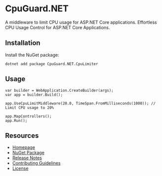 # CpuGuard.NET

A middleware to limit CPU usage for ASP.NET Core applications. Effortless CPU Usage Control for ASP.NET Core Applications.

## Installation

Install the NuGet package:

    dotnet add package CpuGuard.NET.CpuLimiter

## Usage

    var builder = WebApplication.CreateBuilder(args);
    var app = builder.Build();

    app.UseCpuLimitMiddleware(20.0, TimeSpan.FromMilliseconds(1000)); // Limit CPU usage to 20%

    app.MapControllers();
    app.Run();

## Resources
- [Homepage](https://github.com/encryptedtouhid/CpuGuard.NET)
- [NuGet Package](https://www.nuget.org/packages/CpuGuard.NET)
- [Release Notes]("")
- [Contributing Guidelines](CONTRIBUTING.md)
- [License](LICENSE)

